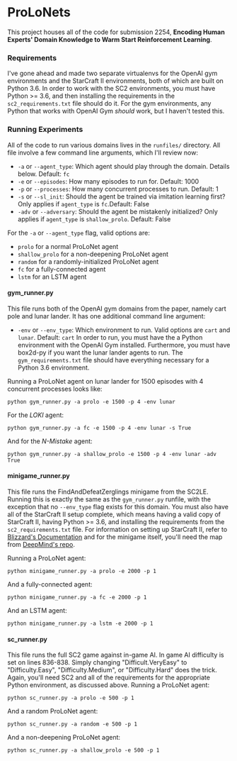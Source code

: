 # ProLoNets

This project houses all of the code for submission 2254, **Encoding Human Experts' Domain Knowledge to Warm Start Reinforcement Learning**. 

### Requirements

I've gone ahead and made two separate virtualenvs for the OpenAI gym environments and the StarCraft II environments, both of which are built on Python 3.6. In order to work with the SC2 environments, you must have Python >= 3.6, and then installing the requirements in the `sc2_requirements.txt` file should do it. For the gym environments, any Python that works with OpenAI Gym _should_ work, but I haven't tested this.

### Running Experiments

All of the code to run various domains lives in the `runfiles/` directory. 
All file involve a few command line arguments, which I'll review now:

* `-a` or `--agent_type`: Which agent should play through the domain. Details below. Default: `fc`
* `-e` or `--episodes`: How many episodes to run for. Default: 1000
* `-p` or `--processes`: How many concurrent processes to run. Default: 1
* `-s` or `--sl_init`: Should the agent be trained via imitation learning first? Only applies if `agent_type` is `fc`.Default: False
* `-adv` or `--adversary`: Should the agent be mistakenly initialized? Only applies if `agent_type` is `shallow_prolo`. Default: False

For the `-a` or `--agent_type` flag, valid options are:
* `prolo` for a normal ProLoNet agent
* `shallow_prolo` for a non-deepening ProLoNet agent
* `random` for a randomly-initialized ProLoNet agent
* `fc` for a fully-connected agent
* `lstm` for an LSTM agent

#### gym_runner.py

This file runs both of the OpenAI gym domains from the paper, namely cart pole and lunar lander. It has one additional command line argument:
* `-env` or `--env_type`: Which environment to run. Valid options are `cart` and `lunar`. Default: `cart`
In order to run, you  must have the a Python environment with the OpenAI Gym installed. Furthermore, you  must have box2d-py if you want the lunar lander agents to run. The `gym_requirements.txt` file should have everything necessary for a Python 3.6 environment.

Running a ProLoNet agent on lunar lander for 1500 episodes with 4 concurrent processes looks like:
```
python gym_runner.py -a prolo -e 1500 -p 4 -env lunar
```
For the _LOKI_ agent:
```
python gym_runner.py -a fc -e 1500 -p 4 -env lunar -s True
```
And for the _N-Mistake_ agent:
```
python gym_runner.py -a shallow_prolo -e 1500 -p 4 -env lunar -adv True
```

#### minigame_runner.py

This file runs the FindAndDefeatZerglings minigame from the SC2LE. Running this is exactly the same as the `gym_runner.py` runfile, with the exception that no `--env_type` flag exists for this domain. You must also have all of the StarCraft II setup complete, which means having a valid copy of StarCraft II, having Python >= 3.6, and installing the requirements from the `sc2_requirements.txt` file. For information on setting up StarCraft II, refer to [Blizzard's Documentation](https://github.com/Blizzard/s2client-proto) and for the minigame itself, you'll need the map from [DeepMind's repo](https://github.com/deepmind/pysc2).

Running a ProLoNet agent:
```
python minigame_runner.py -a prolo -e 2000 -p 1
```
And a fully-connected agent:
```
python minigame_runner.py -a fc -e 2000 -p 1
```
And an LSTM agent:
```
python minigame_runner.py -a lstm -e 2000 -p 1
```

#### sc_runner.py

This file runs the full SC2 game against in-game AI. In game AI difficulty is set on lines 836-838. Simply changing "Difficult.VeryEasy" to "Difficulty.Easy", "Difficulty.Medium", or "Difficulty.Hard" does the trick. Again, you'll need SC2 and all of the requirements for the appropriate Python environment, as discussed above.
Running a ProLoNet agent:
```
python sc_runner.py -a prolo -e 500 -p 1
```
And a random ProLoNet agent:
```
python sc_runner.py -a random -e 500 -p 1
```
And a non-deepening ProLoNet agent:
```
python sc_runner.py -a shallow_prolo -e 500 -p 1
```
